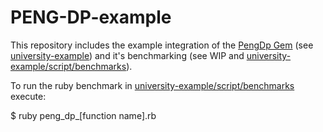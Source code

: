 # PENG-DP-example

This repository includes the example integration of the [PengDp Gem](https://github.com/philip-groneberg/PENG-DP) (see [university-example](https://github.com/philip-groneberg/PENG-DP-example/tree/master/university_example)) and it's benchmarking (see WIP and [university-example/script/benchmarks](https://github.com/philip-groneberg/PENG-DP-example/tree/master/university_example/script/benchmarks)).

To run the ruby benchmark in [university-example/script/benchmarks](https://github.com/philip-groneberg/PENG-DP-example/tree/master/university_example/script/benchmarks) execute:

  $ ruby peng_dp_[function name].rb
